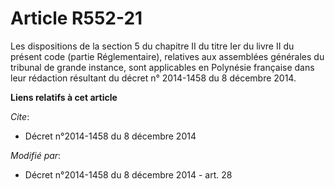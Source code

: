# Article R552-21

Les dispositions de la section 5 du chapitre II du titre Ier du livre II du présent code (partie Réglementaire), relatives
aux assemblées générales du tribunal de grande instance, sont applicables en Polynésie française dans leur rédaction
résultant du décret n° 2014-1458 du 8 décembre 2014.

**Liens relatifs à cet article**

_Cite_:

  - Décret n°2014-1458 du 8 décembre 2014

_Modifié par_:

  - Décret n°2014-1458 du 8 décembre 2014 - art. 28
